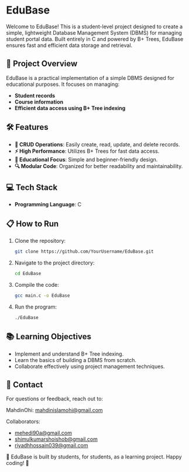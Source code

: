 # EduBase

Welcome to EduBase! This is a student-level project designed to create a simple, lightweight Database Management System (DBMS) for managing student portal data. Built entirely in C and powered by B+ Trees, EduBase ensures fast and efficient data storage and retrieval.

## 🚀 Project Overview

EduBase is a practical implementation of a simple DBMS designed for educational purposes. It focuses on managing:

- **Student records**
- **Course information**
- **Efficient data access using B+ Tree indexing**

## 🛠️ Features

- **📂 CRUD Operations**: Easily create, read, update, and delete records.
- **⚡ High Performance**: Utilizes B+ Trees for fast data access.
- **🎯 Educational Focus**: Simple and beginner-friendly design.
- **🔍 Modular Code**: Organized for better readability and maintainability.

## 💻 Tech Stack

- **Programming Language**: C

## 📋 How to Run

1. Clone the repository:
   ```bash
   git clone https://github.com/YourUsername/EduBase.git
   ```
2. Navigate to the project directory:
   ```bash
   cd EduBase
   ```
3. Compile the code:
   ```bash
   gcc main.c -o EduBase
   ```
4. Run the program:
   ```bash
   ./EduBase
   ```

## 📚 Learning Objectives

- Implement and understand B+ Tree indexing.
- Learn the basics of building a DBMS from scratch.
- Collaborate effectively using project management techniques.

## 📧 Contact

For questions or feedback, reach out to:

MahdinOhi: mahdinislamohi@gmail.com

Collaborators:

- mehedi90a@gmail.com
- shimulkumarshoishob@gmail.com
- riyadhhossain039@gmail.com

🌟 EduBase is built by students, for students, as a learning project. Happy coding! 🎉
